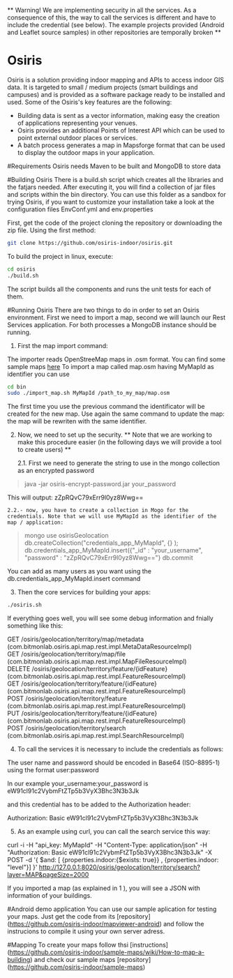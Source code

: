 ** Warning! We are implementing security in all the services. As a consequence of this, the way to call the services is different and have to include the credential (see below). The example projects provided (Android and Leaflet source samples) in other repositories are temporally broken **

# Osiris
Osiris is a solution providing indoor mapping and APIs to access indoor GIS data. It is targeted to small / medium projects (smart buildings and campuses) and is provided as a software package ready to be installed and used. 
Some of the Osiris's key features are the following:

- Building data is sent as a vector information, making easy the creation of applications representing your venues.
- Osiris provides an additional Points of Interest API which can be used to point external outdoor places or services.
- A batch process generates a map in Mapsforge format that can be used to display the outdoor maps in your application.

#Requirements
Osiris needs Maven to be built and MongoDB to store data

#Building Osiris
There is a build.sh script which creates all the libraries and the fatjars needed. After executing it, you will find a collection of jar files and scripts within the bin directory. You can use this folder as a sandbox for trying Osiris, if you want to customize your installation take a look at the configuration files EnvConf.yml and env.properties

First, get the code of the project cloning the repository or downloading the zip file. Using the first method:
```sh
git clone https://github.com/osiris-indoor/osiris.git
```
To build the project in linux, execute:
```sh
cd osiris
./build.sh
```
The script builds all the components and runs the unit tests for each of them.

#Running Osiris
There are two things to do in order to set an Osiris environment. First we need to import a map, second we will launch our Rest Services application. For both processes a MongoDB instance should be running.

1. First the map import command:

  The importer reads OpenStreeMap maps in .osm format. You can find some sample maps [here](https://github.com/osiris-indoor/sample-maps)
  To import a map called map.osm having MyMapId as identifier you can use
  ```sh
  cd bin
  sudo ./import_map.sh MyMapId /path_to_my_map/map.osm
  ```
  The first time you use the previous command the identificator will be created for the new map. Use again the same command to   update the map: the map will be rewriten with the same identifier.

2. Now, we need to set up the security. ** Note that we are working to make this procedure easier (in the following days we will provide a tool to create users) **
 
    2.1. First we need to generate the string to use in the mongo collection as an encrypted password

>java -jar osiris-encrypt-password.jar your_password

This will output: zZpRQvC79xErr9l0yz8Wwg==

    2.2.- now, you have to create a collection in Mogo for the credentials. Note that we will use MyMapId as the identifier of the map / application:

>mongo
>use osirisGeolocation
>db.createCollection("credentials_app_MyMapId", {} );
>db.credentials_app_MyMapId.insert({"_id" : "your_username", "password" : "zZpRQvC79xErr9l0yz8Wwg=="}
>db.commit

You can add as many users as you want using the db.credentials_app_MyMapId.insert command 

3. Then the core services for building your apps:
  ```sh
  ./osiris.sh
  ```
  If everything goes well, you will see some debug information and fnially something like this:
  
  GET     /osiris/geolocation/territory/map/metadata (com.bitmonlab.osiris.api.map.rest.impl.MetaDataResourceImpl)  
  GET     /osiris/geolocation/territory/map/file (com.bitmonlab.osiris.api.map.rest.impl.MapFileResourceImpl)  
  DELETE  /osiris/geolocation/territory/feature/{idFeature} (com.bitmonlab.osiris.api.map.rest.impl.FeatureResourceImpl)  
  GET     /osiris/geolocation/territory/feature/{idFeature} (com.bitmonlab.osiris.api.map.rest.impl.FeatureResourceImpl)  
  POST    /osiris/geolocation/territory/feature (com.bitmonlab.osiris.api.map.rest.impl.FeatureResourceImpl)  
  PUT     /osiris/geolocation/territory/feature/{idFeature} (com.bitmonlab.osiris.api.map.rest.impl.FeatureResourceImpl)  
  POST    /osiris/geolocation/territory/search (com.bitmonlab.osiris.api.map.rest.impl.SearchResourceImpl)  

4. To call the services it is necessary to include the credentials as follows:

The user name and password should be encoded in Base64 (ISO-8895-1) using the format user:password

In our example your_username:your_password is  eW91cl91c2VybmFtZTp5b3VyX3Bhc3N3b3Jk
                   

 and this credential has to be added to the Authorization header:

 Authorization: Basic eW91cl91c2VybmFtZTp5b3VyX3Bhc3N3b3Jk


5. As an example using curl, you can call the search service this way: 

curl -i -H "api_key: MyMapId" -H "Content-Type: application/json" -H "Authorization: Basic eW91cl91c2VybmFtZTp5b3VyX3Bhc3N3b3Jk"  -X POST -d '{ $and: [ {properties.indoor:{$exists: true}} , {properties.indoor: "level"}] }' http://127.0.0.1:8020/osiris/geolocation/territory/search?layer=MAP&pageSize=2000
  
If you imported a map (as explained in 1 ), you will see a JSON with information of your buildings.

#Android demo application
You can use our sample aplication for testing your maps. Just get the code from its [repository] (https://github.com/osiris-indoor/mapviewer-android) and follow the instrucions to compile it using your own server adress.

#Mapping
To create your maps follow thsi [instructions] (https://github.com/osiris-indoor/sample-maps/wiki/How-to-map-a-building) and check our sample maps [repository] (https://github.com/osiris-indoor/sample-maps)
